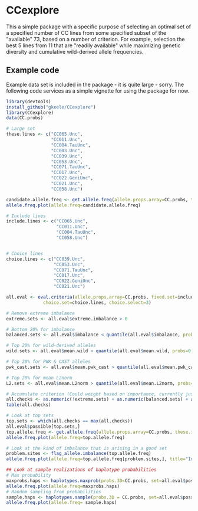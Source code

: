 CCexplore
=========

This a simple package with a specific purpose of selecting an optimal set of a specified number of CC lines from some specified subset of the "available" 73, based on a number of criterion. For example, selection the best 5 lines from 11 that are "readily available" while maximizing genetic diversity and cumulative wild-derived allele frequencies.

## Example code

Example data set is included in the package - it is quite large - sorry. The following code services as a simple vignette for using the package for now.

```r
library(devtools)
install_github("gkeele/CCexplore")
library(CCexplore)
data(CC.probs)

# Large set
these.lines <- c("CC065.Unc", 
                 "CC011.Unc", 
                 "CC004.TauUnc", 
                 "CC003.Unc", 
                 "CC039.Unc", 
                 "CC053.Unc", 
                 "CC071.TauUnc", 
                 "CC017.Unc", 
                 "CC022.GeniUnc", 
                 "CC021.Unc", 
                 "CC058.Unc")

candidate.allele.freq <- get.allele.freq(allele.props.array=CC.probs, these.individuals=these.lines)
allele.freq.plot(allele.freq=candidate.allele.freq)

# Include lines
include.lines <- c("CC065.Unc", 
                   "CC011.Unc", 
                   "CC004.TauUnc",   
                   "CC058.Unc")


# Choice lines
choice.lines <- c("CC039.Unc", 
                  "CC053.Unc", 
                  "CC071.TauUnc", 
                  "CC017.Unc", 
                  "CC022.GeniUnc", 
                  "CC021.Unc")

all.eval <- eval.criteria(allele.props.array=CC.probs, fixed.set=include.lines, 
			  choice.set=choice.lines, choice.select=3)

# Remove extreme imbalance
extreme.sets <- all.eval$extreme.imbalance > 0

# Bottom 20% for imbalance
balanced.sets <- all.eval$imbalance < quantile(all.eval$imbalance, probs=0.2)

# Top 20% for wild-derived alleles
wild.sets <- all.eval$mean.wild > quantile(all.eval$mean.wild, probs=0.8)

# Top 20% for PWK & CAST alleles
pwk_cast.sets <- all.eval$mean.pwk_cast > quantile(all.eval$mean.pwk_cast, probs=0.8)

# Top 20% for mean L2norm
L2.sets <- all.eval$mean.L2norm > quantile(all.eval$mean.L2norm, probs=0.8)

# Accumulate criterion (Could weight based on importance, currently just equally weighting)
all.checks <- as.numeric(!extreme.sets) + as.numeric(balanced.sets) + as.numeric(wild.sets) + as.numeric(pwk_cast.sets) + as.numeric(L2.sets)
table(all.checks)

# Look at top sets
top.sets <- which(all.checks == max(all.checks))
all.eval$possible[top.sets,]
top.allele.freq <- get.allele.freq(allele.props.array=CC.probs, these.individuals=all.eval$possible[top.sets[1],])
allele.freq.plot(allele.freq=top.allele.freq)

# Look at the kind of imbalance that is arising in a good set
problem.sites <- flag_allele.imbalance(top.allele.freq)
allele.freq.plot(allele.freq=top.allele.freq[problem.sites,], title="Imbalanced Sites")

## Look at sample realizations of haplotype probabilities
# Max probability
maxprobs.haps <- haplotypes.maxprob(probs.3D=CC.probs, set=all.eval$possible[top.sets,])
allele.freq.plot(allele.freq=maxprobs.haps)
# Random sampling from probabilities
sample.haps <- haplotypes.sample(probs.3D = CC.probs, set=all.eval$possible[top.sets,], seed=1)
allele.freq.plot(allele.freq= sample.haps)
```
